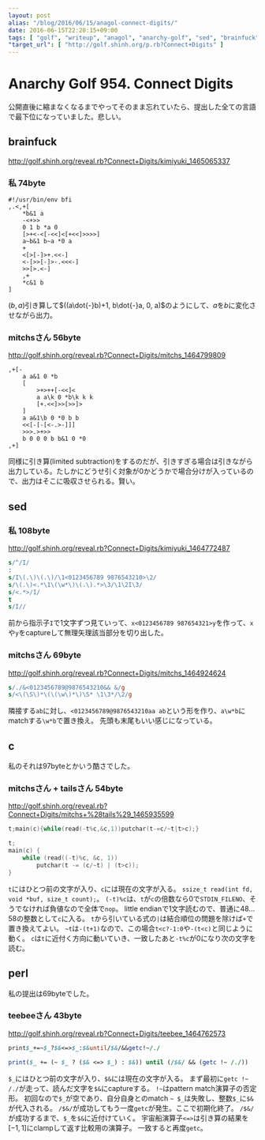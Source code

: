 ```yaml
---
layout: post
alias: "/blog/2016/06/15/anagol-connect-digits/"
date: 2016-06-15T22:20:15+09:00
tags: [ "golf", "writeup", "anagol", "anarchy-golf", "sed", "brainfuck", "perl", "c" ]
"target_url": [ "http://golf.shinh.org/p.rb?Connect+Digits" ]
---
```


# Anarchy Golf 954. Connect Digits

公開直後に縮まなくなるまでやってそのまま忘れていたら、提出した全ての言語で最下位になっていました。悲しい。

## brainfuck

<http://golf.shinh.org/reveal.rb?Connect+Digits/kimiyuki_1465065337>

### 私 74byte

``` brainfuck
#!/usr/bin/env bfi
,.<,+[
    *b&1 a
    -<+>>
    0 1 b *a 0
    [>+<-<[-<<]<[+<<]>>>>]
    a~b&1 b~a *0 a
    +
    <[>[-]>+.<<-]
    <-[>>[-]>-.<<<-]
    >>[>.<-]
    ,+
    *c&1 b
]
```

$(b, a)$引き算して$((a\dot{-}b)+1, b\dot{-}a, 0, a)$のようにして、$a$を$b$に変化させながら出力。

### mitchsさん 56byte

<http://golf.shinh.org/reveal.rb?Connect+Digits/mitchs_1464799809>

``` brainfuck
,+[-
    a a&1 0 *b
    [
        >+>++[-<<]<
        a a\k 0 *b\k k k
        [+.<<]>>[>>]>
    ]
    a a&1\b 0 *0 b b
    <<[-[-[<-.>-]]]
    >>>.>+>>
    b 0 0 0 b b&1 0 *0
,+]
```

同様に引き算(limited subtraction)をするのだが、引きすぎる場合は引きながら出力している。たしかにどうせ引く対象が$0$かどうかで場合分けが入っているので、出力はそこに吸収させられる。賢い。

## sed

### 私 108byte

<http://golf.shinh.org/reveal.rb?Connect+Digits/kimiyuki_1464772487>

``` sed
s/^/I/
:
s/I\(.\)\(.\)/\1<0123456789 9876543210>\2/
s/\(.\)<.*\1\(\w*\)\(.\).*>\3/\1\2I\3/
s/<.*>/I/
t
s/I//
```

前から指示子`I`で1文字ずつ見ていって、`x<0123456789 987654321>y`を作って、`x`や`y`をcaptureして無理矢理該当部分を切り出した。

### mitchsさん 69byte

<http://golf.shinh.org/reveal.rb?Connect+Digits/mitchs_1464924624>

``` sed
s/./&<0123456789@9876543210&& &/g
s/<\(\S\)*\(\(\w\)*\)\S* \1\3*/\2/g
```

隣接する`ab`に対し、`<0123456789@9876543210aa ab`という形を作り、`a\w*b`にmatchする`\w*b`で置き換え。
先頭も末尾もいい感じになっている。

## c

私のそれは97byteとかいう酷さでした。

### mitchsさん + tailsさん 54byte

<http://golf.shinh.org/reveal.rb?Connect+Digits/mitchs+%28tails%29_1465935599>

``` c
t;main(c){while(read(-t%c,&c,1))putchar(t-=c/~t|t>c);}
```

``` c
t;
main(c) {
    while (read((-t)%c, &c, 1))
        putchar(t -= (c/~t) | (t>c));
}
```

`t`にはひとつ前の文字が入り、`c`には現在の文字が入る。
`ssize_t read(int fd, void *buf, size_t count);`。
`(-t)%c`は、`t`が`c`の倍数なら$0$で`STDIN_FILENO`、そうでなければ負値なので全体で`nop`。
little endianで$1$文字読むので、普通に$48 \dots 58$の整数として`c`に入る。
`t`から引いている式の`|`は結合順位の問題を除けば`+`で置き換えてよい。
`~t`は`-(t+1)`なので、この場合`t<c?-1:0`や`-(t<c)`と同じように動く。
`c`は`t`に近付く方向に動いていき、一致したあと`-t%c`が$0$になり次の文字を読む。

## perl

私の提出は69byteでした。

### teebeeさん 43byte

<http://golf.shinh.org/reveal.rb?Connect+Digits/teebee_1464762573>

``` perl
print$_+=~$_?$&<=>$_:$&until/$&/&&getc!~/./
```

``` perl
print($_ += (~ $_ ? ($& <=> $_) : $&)) until (/$&/ && (getc !~ /./))
```

`$_`にはひとつ前の文字が入り、`$&`には現在の文字が入る。
まず最初に`getc !~ /./`が走って、読んだ文字を`$&`にcaptureする。
`!~`はpattern match演算子の否定形。
初回なので`$_`が空であり、自分自身とのmatch `~ $_`は失敗し、整数`$_`に`$&`が代入される。
`/$&/`が成功してもう一度`getc`が発生。ここで初期化終了。
`/$&/`が成功するまで、`$_`を`$&`に近付けていく。
宇宙船演算子`<=>`は引き算の結果を$[-1, 1]$にclampして返す比較用の演算子。
一致すると再度`getc`。
